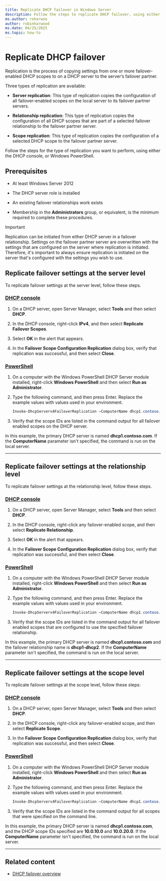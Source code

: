 ```yaml
---
title: Replicate DHCP failover in Windows Server
description: Follow the steps to replicate DHCP failover, using either the DHCP Console, or Windows PowerShell.
ms.author: roharwoo
author: robinharwood
ms.date: 04/25/2025
ms.topic: how-to
---
```


# Replicate DHCP failover

Replication is the process of copying settings from one or more failover-enabled DHCP scopes to on a DHCP server to the server’s failover partner.

Three types of replication are available:

- **Server replication**: This type of replication copies the configuration of all failover-enabled scopes on the local server to its failover partner servers.

- **Relationship replication**: This type of replication copies the configuration of all DHCP scopes that are part of a selected failover relationship to the failover partner server.

- **Scope replication**: This type of replication copies the configuration of a selected DHCP scope to the failover partner server.

Follow the steps for the type of replication you want to perform, using either the DHCP console, or Windows PowerShell.

## Prerequisites

- At least Windows Server 2012

- The DHCP server role is installed

- An existing failover relationships work exists

- Membership in the **Administrators** group, or equivalent, is the minimum required to complete these procedures.

> [!IMPORTANT]
> Replication can be initiated from either DHCP server in a failover relationship. Settings on the failover partner server are overwritten with the settings that are configured on the server where replication is initiated. Therefore, it's important to always ensure replication is initiated on the server that's configured with the settings you wish to use.

## Replicate failover settings at the server level

To replicate failover settings at the server level, follow these steps.

### [DHCP console](#tab/dhcp-console)

1. On a DHCP server, open Server Manager, select **Tools** and then select **DHCP**.

1. In the DHCP console, right-click **IPv4**, and then select **Replicate Failover Scopes**.

1. Select **OK** in the alert that appears.

1. In the **Failover Scope Configuration Replication** dialog box, verify that replication was successful, and then select **Close**.

### [PowerShell](#tab/powershell)

1. On a computer with the Windows PowerShell DHCP Server module installed, right-click **Windows PowerShell** and then select **Run as Administrator**.

1. Type the following command, and then press Enter. Replace the example values with values used in your environment.

    ```powershell
    Invoke-DhcpServerv4FailoverReplication –ComputerName dhcp1.contoso.com -Force
    ```

1. Verify that the scope IDs are listed in the command output for all failover enabled scopes on the DHCP server.

In this example, the primary DHCP server is named **dhcp1.contoso.com**. If the **ComputerName** parameter isn't specified, the command is run on the local server.

---

## Replicate failover settings at the relationship level

To replicate failover settings at the relationship level, follow these steps.

### [DHCP console](#tab/dhcp-console)

1. On a DHCP server, open Server Manager, select **Tools** and then select **DHCP**.

1. In the DHCP console, right-click any failover-enabled scope, and then select **Replicate Relationship**.

1. Select **OK** in the alert that appears.

1. In the **Failover Scope Configuration Replication** dialog box, verify that replication was successful, and then select **Close**.

### [PowerShell](#tab/powershell)

1. On a computer with the Windows PowerShell DHCP Server module installed, right-click **Windows PowerShell** and then select **Run as Administrator**.

1. Type the following command, and then press Enter. Replace the example values with values used in your environment.

    ```powershell
    Invoke-DhcpServerv4FailoverReplication –ComputerName dhcp1.contoso.com –Name dhcp1-dhcp2 -Force
    ```

1. Verify that the scope IDs are listed in the command output for all failover enabled scopes that are configured to use the specified failover relationship.

In this example, the primary DHCP server is named **dhcp1.contoso.com** and the failover relationship name is **dhcp1-dhcp2**. If the **ComputerName** parameter isn't specified, the command is run on the local server.

---

## Replicate failover settings at the scope level

To replicate failover settings at the scope level, follow these steps:

### [DHCP console](#tab/dhcp-console)

1. On a DHCP server, open Server Manager, select **Tools** and then select **DHCP**.

2. In the DHCP console, right-click any failover-enabled scope, and then select **Replicate Scope**.

3. In the **Failover Scope Configuration Replication** dialog box, verify that replication was successful, and then select **Close**.

### [PowerShell](#tab/powershell)

1. On a computer with the Windows PowerShell DHCP Server module installed, right-click **Windows PowerShell** and then select **Run as Administrator**.

1. Type the following command, and then press Enter. Replace the example values with values used in your environment.

    ```powershell
    Invoke-DhcpServerv4FailoverReplication –ComputerName dhcp1.contoso.com –ScopeID 10.0.10.0,10.0.20.0 -Force
    ```

1. Verify that the scope IDs are listed in the command output for all scopes that were specified on the command line.

In this example, the primary DHCP server is named **dhcp1.contoso.com**, and the DHCP scope IDs specified are **10.0.10.0** and **10.0.20.0**. If the **ComputerName** parameter isn't specified, the command is run on the local server.

---

## Related content

- [DHCP failover overview](/windows-server/networking/technologies/dhcp/dhcp-failover)

